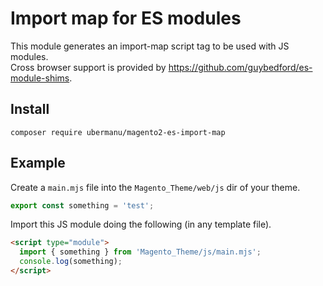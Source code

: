 # Import map for ES modules

This module generates an import-map script tag to be used with JS modules.<br>
Cross browser support is provided by https://github.com/guybedford/es-module-shims.

## Install

    composer require ubermanu/magento2-es-import-map

## Example

Create a `main.mjs` file into the `Magento_Theme/web/js` dir of your theme.

```js
export const something = 'test';
```

Import this JS module doing the following (in any template file).

```html
<script type="module">
  import { something } from 'Magento_Theme/js/main.mjs';
  console.log(something);
</script>
```
